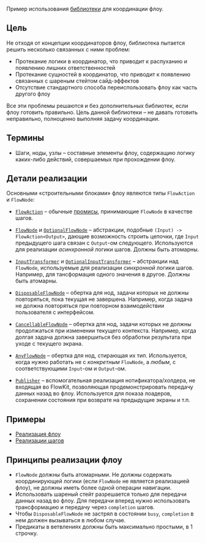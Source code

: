 Пример использования [библиотеки](FlowKitSampleApp/Sources/FlowKit) для координации флоу.

## Цель

Не отходя от концепции координаторов флоу, библиотека пытается решить несколько связанных с ними проблем:

- Протекание логики в координатор, что приводит к распуханию и появлению лишних ответственностей
- Протекание сущностей в координатор, что приводит к появлению связанных с шареным стейтом сайд-эффектов
- Отсутствие стандартного способа переиспользовать флоу как часть другого флоу

Все эти проблемы решаются и без дополнительных библиотек, если флоу готовить правильно. Цель данной библиотеки – не давать готовить неправильно, полноценно выполняя задачу координации.

## Термины

- Шаги, ноды, узлы – составные элементы флоу, содержащию логику каких-либо действий, совершаемых при прохождении флоу.

## Детали реализации

Основными «строительными блоками» флоу являются типы `FlowAction` и `FlowNode`:

- [`FlowAction`](FlowKitSampleApp/Sources/FlowKit/Public/FlowAction+Then.swift) – обычные [промисы](https://en.wikipedia.org/wiki/Futures_and_promises), принимающие `FlowNode` в качестве шагов.

- [`FlowNode`](FlowKitSampleApp/Sources/FlowKit/Public/FlowNode.swift) и [`OptionalFlowNode`](FlowKitSampleApp/Sources/FlowKit/Public/OptionalFlowNode.swift) – абстракции, подобные `(Input) -> FlowAction<Output>`, дающие возможность строить цепочки, где `Input` предыдущего шага связан с `Output`-ом следующего. Используются для реализации *асинхронной* логики шагов. Должны быть атомарны.

- [`InputTransformer`](FlowKitSampleApp/Sources/FlowKit/Public/InputTransformer.swift) и [`OptionalInputTransformer`](FlowKitSampleApp/Sources/FlowKit/Public/OptionalInputTransformer.swift) – абстракции над `FlowNode`, используемые для реализации *синхронной* логики шагов. Например, для тансформация одного значения в другое. Должны быть атомарны.

- [`DisposableFlowNode`](FlowKitSampleApp/Sources/FlowKit/Public/DisposableFlowNode.swift) – обертка для нод, задачи которых не должны повторяться, пока текущая не завершена. Например, когда задача не должна повторяться при повторном взаимодействии пользователя с интерфейсом.

- [`CancellableFlowNode`](FlowKitSampleApp/Sources/FlowKit/Public/CancellableFlowNode.swift) – обертка для нод, задачи которых не должны продолжаться при изменении текущего контекста. Например, когда долгая задача должна завершиться без обработки результата при уходе с текущего экрана.

- [`AnyFlowNode`](FlowKitSampleApp/Sources/FlowKit/Public/AnyFlowNode.swift) – обертка для нод, стирающая их тип. Используется, когда нужно работать не с *конкретным* `FlowNode`, а *любым*, с соответствующими `Input`-ом и `Output`-ом.

- [`Publisher`](FlowKitSampleApp/Sources/PromiseKit/Publisher.swift) – вспомогательная реализация нотификатора/холдера, не входящая во FlowKit, позволяющая продемонстрировать передачу данных назад во флоу. Используется для показа лоадеров, сохранении состояния при возврате на предыдущие экраны и т.п.

## Примеры

- [Реализация флоу](FlowKitSampleApp/Sources/TransferFlowFeature/Public/TransferFlow.swift)
- [Реализации шагов](FlowKitSampleApp/Sources/TransferFlowFeature/Internal/Nodes)

## Принципы реализации флоу

- `FlowNode` должны быть атомарными. Не должны содержать координирующей логики (если `FlowNode` не является реализацией флоу), не должны иметь более одной операции навигации.
- Использовать шареный стейт разрешается только для передачи данных назад во флоу. Для передачи вперед нужно использовать трансформацию и передачу через `completion` шагов.
- Чтобы `DisposableFlowNode` не застрял в состоянии `busy`, `completion` в нем должен вызываться в любом случае.
- Предикаты в ветвлениях должны быть максимально простыми, в 1 строчку.
